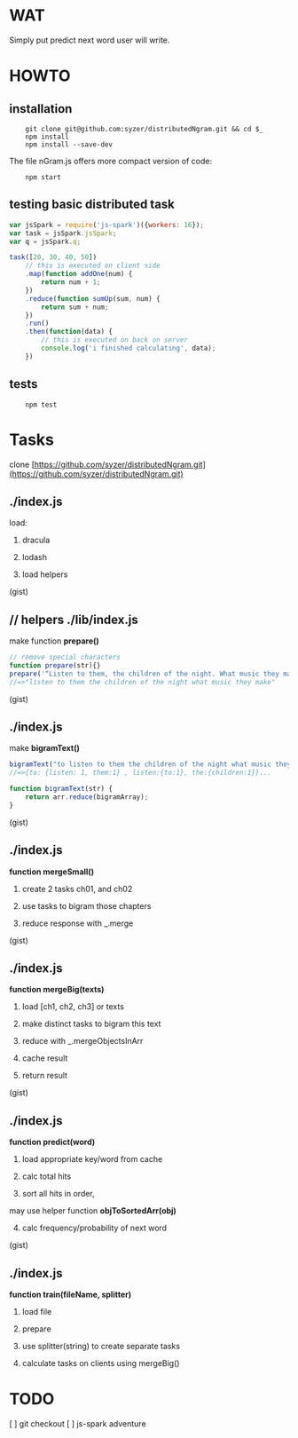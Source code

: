 WAT
===

Simply put predict next word user will write.

HOWTO
=====

installation
------------

        git clone git@github.com:syzer/distributedNgram.git && cd $_
        npm install
        npm install --save-dev


The file nGram.js offers more compact version of code:

        npm start


testing basic distributed task
------------------------------

```js
var jsSpark = require('js-spark')({workers: 16});
var task = jsSpark.jsSpark;
var q = jsSpark.q;

task([20, 30, 40, 50])
    // this is executed on client side
    .map(function addOne(num) {
        return num + 1;
    })
    .reduce(function sumUp(sum, num) {
        return sum + num;
    })
    .run()
    .then(function(data) {
        // this is executed on back on server
        console.log('i finished calculating', data);
    })
```


tests
-----

        npm test



Tasks
=====
clone [https://github.com/syzer/distributedNgram.git](https://github.com/syzer/distributedNgram.git)


./index.js
----------
load:

1. dracula

2. lodash

3. load helpers

(gist)


// helpers
./lib/index.js
--------------
make function **prepare()**

```js
// remove special characters
function prepare(str){}
prepare('“Listen to them, the children of the night. What music they make!”')
//=>"listen to them the children of the night what music they make"
```

(gist)


./index.js
--------------
make **bigramText()**

```js
bigramText("to listen to them the children of the night what music they make");
//=>{to: {listen: 1, them:1} , listen:{to:1}, the:{children:1}}...
```








```js
function bigramText(str) {
    return arr.reduce(bigramArray);
}
```
(gist)



./index.js
----------
**function mergeSmall()**

1. create 2 tasks ch01, and ch02

2. use tasks to bigram those chapters

3. reduce response with _.merge

(gist)


./index.js
----------
**function mergeBig(texts)**

1. load [ch1, ch2, ch3] or texts

2. make distinct tasks to bigram this text

3. reduce with _.mergeObjectsInArr

4. cache result

5. return result

(gist)


./index.js
----------
**function predict(word)**
1. load appropriate key/word from cache

2. calc total hits

3. sort all hits in order,

may use helper function **objToSortedArr(obj)**

4. calc frequency/probability of next word

(gist)



./index.js
----------
**function train(fileName, splitter)**

1. load file

2. prepare

3. use splitter(string) to create separate tasks

4. calculate tasks on clients using mergeBig()







TODO
====
[ ] git checkout
[ ] js-spark adventure

